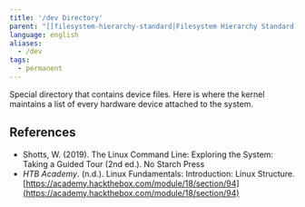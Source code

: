 ```yaml
---
title: '/dev Directory'
parent: "[[filesystem-hierarchy-standard|Filesystem Hierarchy Standard]]"
language: english
aliases:
  - /dev
tags:
  - permanent
---
```



Special directory that contains device files. Here is where the kernel maintains a list of every hardware device attached to the system.

## References

- Shotts, W. (2019). <span class="reference-title">The Linux Command Line: Exploring the System: Taking a Guided Tour (2nd ed.)</span>. No Starch Press
- _HTB Academy_. (n.d.). <span class="reference-title">Linux Fundamentals: Introduction: Linux Structure</span>. [https://academy.hackthebox.com/module/18/section/94](https://academy.hackthebox.com/module/18/section/94)
